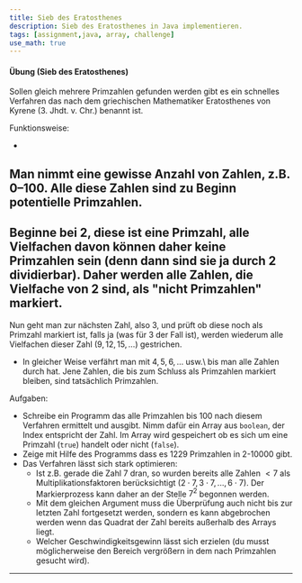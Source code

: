 ```yaml
---
title: Sieb des Eratosthenes
description: Sieb des Eratosthenes in Java implementieren. 
tags: [assignment,java, array, challenge]
use_math: true
---
```


#### **Übung (Sieb des Eratosthenes)**

Sollen gleich mehrere Primzahlen gefunden werden gibt es ein schnelles Verfahren das nach dem griechischen Mathematiker Eratosthenes von Kyrene (3. Jhdt. v. Chr.) benannt ist.

Funktionsweise:

- 
Man nimmt eine gewisse Anzahl von Zahlen, z.B. 0–100. Alle diese Zahlen sind zu Beginn potentielle Primzahlen.
- 
Beginne bei 2, diese ist eine Primzahl, alle Vielfachen davon können daher keine Primzahlen sein (denn dann sind sie ja durch 2 dividierbar). Daher werden alle Zahlen, die Vielfache von 2 sind, als "nicht Primzahlen" markiert.
- 
Nun geht man zur nächsten Zahl, also 3, und prüft ob diese noch als Primzahl markiert ist, falls ja (was für 3 der Fall ist), werden wiederum alle Vielfachen dieser Zahl ($9, 12, 15, \ldots$) gestrichen.
- In gleicher Weise verfährt man mit $4, 5 ,6,\ldots$ usw.\ bis man alle Zahlen durch hat. 
Jene Zahlen, die bis zum Schluss als Primzahlen markiert bleiben, sind tatsächlich Primzahlen.


Aufgaben:

- Schreibe ein Programm das alle Primzahlen bis 100 nach diesem Verfahren ermittelt und ausgibt.
Nimm dafür ein Array aus `boolean`, der Index entspricht der Zahl.
Im Array wird gespeichert ob es sich um eine Primzahl (`true`) handelt oder nicht (`false`).
- Zeige mit Hilfe des Programms dass es 1229 Primzahlen in 2-10000 gibt.
- Das Verfahren lässt sich stark optimieren:
  - Ist z.B. gerade die Zahl $7$ dran, so wurden bereits alle Zahlen $<7$ als Multiplikationsfaktoren berücksichtigt ($2\cdot7, 3\cdot7, ..., 6\cdot7$). Der Markierprozess kann daher an der Stelle $7^2$ begonnen werden. 
  - Mit dem gleichen Argument muss die Überprüfung auch nicht bis zur letzten Zahl fortgesetzt werden, sondern es kann abgebrochen werden wenn das Quadrat der Zahl bereits außerhalb des Arrays liegt.
  - Welcher Geschwindigkeitsgewinn lässt sich erzielen (du musst möglicherweise den Bereich vergrößern in dem nach Primzahlen gesucht wird).


---
